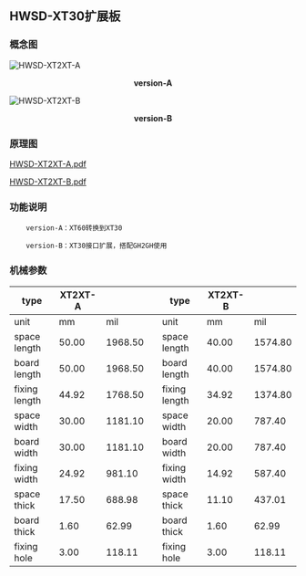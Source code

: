 ## HWSD-XT30扩展板

### 概念图

![HWSD-XT2XT-A](HWSD-XT2XT-A.PNG)

<center><strong>version-A</strong></center>

![HWSD-XT2XT-B](HWSD-XT2XT-B.PNG)

<center><strong>version-B</strong></center>

### 原理图


 [HWSD-XT2XT-A.pdf](HWSD-XT2XT-A.pdf) 

 [HWSD-XT2XT-B.pdf](HWSD-XT2XT-B.pdf) 

### 功能说明

		version-A：XT60转换到XT30
	
		version-B：XT30接口扩展，搭配GH2GH使用

### 机械参数

| type          | XT2XT-A |         |      | type          | XT2XT-B |         |
| ------------- | ------- | ------- | ---- | ------------- | ------- | ------- |
| unit          | mm      | mil     |      | unit          | mm      | mil     |
| space length  | 50.00   | 1968.50 |      | space length  | 40.00   | 1574.80 |
| board length  | 50.00   | 1968.50 |      | board length  | 40.00   | 1574.80 |
| fixing length | 44.92   | 1768.50 |      | fixing length | 34.92   | 1374.80 |
| space width   | 30.00   | 1181.10 |      | space width   | 20.00   | 787.40  |
| board width   | 30.00   | 1181.10 |      | board width   | 20.00   | 787.40  |
| fixing width  | 24.92   | 981.10  |      | fixing width  | 14.92   | 587.40  |
| space thick   | 17.50   | 688.98  |      | space thick   | 11.10   | 437.01  |
| board thick   | 1.60    | 62.99   |      | board thick   | 1.60    | 62.99   |
| fixing hole   | 3.00    | 118.11  |      | fixing hole   | 3.00    | 118.11  |

